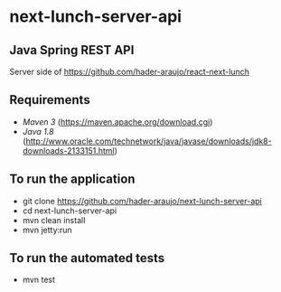 # next-lunch-server-api

## Java Spring REST API

Server side of https://github.com/hader-araujo/react-next-lunch

## Requirements
* _Maven 3_ (https://maven.apache.org/download.cgi) 
* _Java 1.8_ (http://www.oracle.com/technetwork/java/javase/downloads/jdk8-downloads-2133151.html)

## To run the application
* git clone https://github.com/hader-araujo/next-lunch-server-api
* cd next-lunch-server-api
* mvn clean install
* mvn jetty:run

## To run the automated tests
* mvn test
